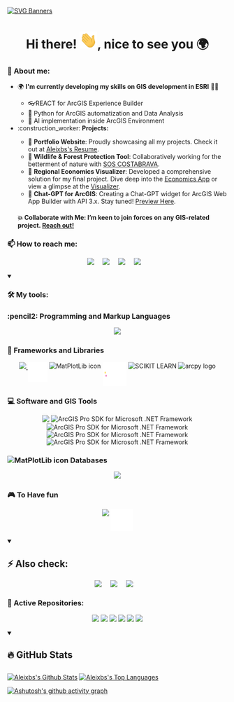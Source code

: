 [![SVG Banners](https://svg-banners.vercel.app/api?type=luminance&text1=Aleixbs%20💻%20|%20%20GIS%20Developer&width=800&height=200)](https://github.com/Akshay090/svg-banners)
<h1 align="center">Hi there! <img src="https://raw.githubusercontent.com/ABSphreak/ABSphreak/master/gifs/Hi.gif" width="40px"/>, nice to see you 🌍</h1> 

<h3> 🙇‍ <b>About me:</b> </h3>
<ul>
  <li>🌍 <b>I'm currently developing my skills on GIS development in ESRI</b> 🌱🌱  </li>
    <ul>
      <li>👓REACT for ArcGIS Experience Builder</li>
      <li>🐍 Python for ArcGIS automatization and Data Analysis</li>
      <li>🧠 AI implementation inside ArcGIS Environment</li>
    </ul>
  <li>:construction_worker: <b>Projects:</b> </li>
  <ul>
        <li>🌟 <b>Portfolio Website</b>: Proudly showcasing all my projects. Check it out at <a href="https://Aleixbs.github.io/CV_Aleixbs">Aleixbs's Resume</a>.</li>
        <li>🌟 <b>Wildlife & Forest Protection Tool</b>: Collaboratively working for the betterment of nature with <a href="#">SOS COSTABRAVA</a>.</li>
        <li>🌟 <b>Regional Economics Visualizer</b>: Developed a comprehensive solution for my final project. Dive deep into the <a href="https://aleixbs.github.io/AppCCAA/">Economics App</a> or view a glimpse at the <a href="https://aleixbs.github.io/VisorApp/">Visualizer</a>.</li>
        <li>🌟 <b>Chat-GPT for ArcGIS</b>: Creating a Chat-GPT widget for ArcGIS Web App Builder with API 3.x. Stay tuned! <a href="https://github.com/Aleixbs/AppCCAA/tree/main/widgets/ArcGISGPT_copy">Preview Here</a>.</li>
    </ul> 
  <h4>💥 <b>Collaborate with Me</b>: I’m keen to join forces on any GIS-related project. <a href="https://linkedin.com/in/aleixbatllesureda">Reach out!</a></h4>
</ul>


<h3>📫 <b>How to reach me:</b> </h3>

<p align="center">
  <a href="https://twitter.com/aleixbat" target="_blank"><img src="https://img.shields.io/badge/-Twitter-lightblue?style=for-the-badge&logo=Twitter&logoColor=white"/></a>&nbsp;&nbsp;&nbsp;&nbsp;
  <a href="https://www.linkedin.com/in/aleixbatllesureda/" target="_blank"><img src="https://img.shields.io/badge/linkedin-%230077B5.svg?&style=for-the-badge&logo=linkedin&logoColor=white" /></a>&nbsp;&nbsp;&nbsp;&nbsp;
  <a href="mailto:aleix19.96@gmail.com" target="_blank"><img src="https://img.shields.io/badge/Email-linen?&style=for-the-badge&logo=Gmail&logoColor=red";" /></a>&nbsp;&nbsp;&nbsp;&nbsp;
  <a href="https://github.com/Aleixbs/Aleixbs/issues/new" target="_blank"><img src="https://img.shields.io/badge/Github-black?&style=for-the-badge&logo=Github&logoColor=white" /></a>&nbsp;&nbsp;&nbsp;&nbsp; 

</p>
<details open>
    <summary><h3>🛠️ My tools: </h3> </summary>
  
   <h3> :pencil2: Programming and Markup Languages</h3>
  <p align="center">
    <a href="https://skillicons.dev">
      <img src="https://skillicons.dev/icons?i=js,html,css,py,r,ts" />
    </a>
  </p>
  
  <h3>🧰 Frameworks and Libraries</h3>
  <p align="center">
     <a href="https://skillicons.dev">
         <img src="https://skillicons.dev/icons?i=bootstrap,react" /> 
     </a>
         <img src="https://github.com/Aleixbs/icons/blob/main/dojo-white.svg"  alt="dojo toolkit for ArcGIS Js API" height = "45" width = "45" align="top" />
         <img src="https://aleixbs.github.io/icons/Matplotlib_icon.svg"  alt="MatPlotLib icon" height = "45" width = "45" align="top" />
         <img src="https://github.com/Aleixbs/icons/blob/main/pandas-white.svg"  alt="Pandas logo" height = "55" width = "55" align="top" />
         <img src="https://aleixbs.github.io/icons/Scikit_learn_logo_small.svg"  alt="SCIKIT LEARN" height = "45" width = "45" align="top" />
         <img src="https://aleixbs.github.io/icons/arcpyicon.svg"  alt="arcpy logo" height = "65" width = "65" align="top" /> 
     
  </p>
  
  <h3>💻 Software and GIS Tools </h3>
  <p align='center'>
    <img src="https://skillicons.dev/icons?i=git,github,vscode,visualstudio,figma" />
    <img src="https://esri.github.io/arcgis-pro-sdk/images/ArcGISPro.png"  alt="ArcGIS Pro SDK for Microsoft .NET Framework" height = "45" width = "45" align="top"  >
    <img src="https://aleixbs.github.io/icons/arcgis-enterprise.png"  alt="ArcGIS Pro SDK for Microsoft .NET Framework" height = "45" width = "45" align="top"  >
    <img src="https://aleixbs.github.io/icons/googleearth-engine_104576.svg"  alt="ArcGIS Pro SDK for Microsoft .NET Framework" height = "45" width = "45" align="top"  >
    <img src="https://aleixbs.github.io/icons/QGIS_logo_new.svg"  alt="ArcGIS Pro SDK for Microsoft .NET Framework" height = "45" width = "45" align="top"  >

  </p>

  <h3> <img src="https://aleixbs.github.io/icons/database.png"  alt="MatPlotLib icon" height = "20" width = "20" align="top" /> Databases </h3>
  <p align="center">
   <img src="https://skillicons.dev/icons?i=mysql,sqlite,postgres,aws,gcp" />
  </p>

  <h3> 🎮 To Have fun </h3>
  <p align="center">
   <img src="https://skillicons.dev/icons?i=arduino,raspberrypi" />
   <img src="https://github.com/Aleixbs/icons/blob/main/dji-removebg-preview-_1_.svg" alt="dji" height = "50" width = "50" align="top" />
  </p>

</details>
<details open>
  <summary><h2>⚡ Also check:</h2></summary>

  <p align="center">
     <a href="https://codepen.io/Aleixbs" target="_blank"><img src="https://img.shields.io/badge/-Codepen-black?style=for-the-badge&logo=Codepen&logoColor=white" /></a>&nbsp;&nbsp;&nbsp;&nbsp;
     <a href="https://www.kaggle.com/aleixbs" target="_blank"><img src="https://img.shields.io/badge/-kaggle-blue?style=for-the-badge&logo=kaggle&logoColor=white" /></a>&nbsp;&nbsp;&nbsp;&nbsp;
     <a href="https://auth.geeksforgeeks.org/user/esriab710p" target="_blank"><img src="https://img.shields.io/badge/-GeeksForGeeks-limegreen?style=for-the-badge&logo=geeksforgeeks&logoColor=white" /></a>&nbsp;&nbsp;&nbsp;&nbsp;
  </p>

 <h3>🧭 Active Repositories:</h3>

<p align="center">
  <a href ="https://Aleixbs.github.io/CV_Aleixbs" target="_blank"><img src="https://img.shields.io/badge/Cv-Done-darkgreen " /></a>
  <a href ="https://soscostabrava.cat/ " target="_blank"><img src="https://img.shields.io/badge/SOSCB-On%20Hold-yellow " /></a>
  <a href ="https://www.esri.es/es-es/home " target="_blank"><img src="https://img.shields.io/badge/PFM-Done-darkgreen " /></a>
  <a href ="https://openai.com/product/gpt-4 " target="_blank"><img src="https://img.shields.io/badge/ChatGPT%20Widget-Done-darkgreen " /></a>
  <a href ="https://aleixbs.github.io/MasterGIS_U5_HtmlCSSJs/ " target="_blank"><img src="https://img.shields.io/badge/MASTER%20GIS-Working-brightgreen " /></a>
  <a href ="https://aleixbs.github.io/todo-app-ts/ " target="_blank"><img src="https://img.shields.io/badge/AppTS+React-Deployed-brightgreen " /></a>
</p>
  </details>
<details open>
  
  <summary><h2>🔥 GitHub Stats<h2></summary>
 <!-- https://github.com/anuraghazra/github-readme-stats    https://github-readme-stats.vercel.app https://github-readme-stats-sigma-five.vercel.app-->

<a href="https://github.com/anuraghazra/github-readme-stats"><img alt="Aleixbs's Github Stats" src="https://denvercoder1-github-readme-stats.vercel.app/api/?username=Aleixbs&show_icons=true&include_all_commits=true&count_private=true&theme=react&hide_border=true&bg_color=1F222E&title_color=F85D7F&icon_color=F8D866" height="192px" /></a>
<a href="https://github.com/anuraghazra/github-readme-stats"><img alt="Aleixbs's Top Languages" src="https://github-readme-stats.vercel.app/api/top-langs/?username=Aleixbs&langs_count=10&layout=compact&theme=react&hide_border=true&bg_color=1F222E&title_color=F85D7F&icon_color=F8D866&hide=SCSS&Jupyter%20Notebook&height%3D%22192px%22%20card_width%3D%22100px%22" height="192px"/></a>
      <br/> <!--hide=Jupyter%20Notebook -->
<!-- https://github.com/ashutosh00710/github-readme-activity-graph -->

 <!-- <a href="https://github-readme-activity-graph.vercel.app/"><img alt="Aleixbs's Activity Graph" src="https://github-readme-activity-graph.vercel.app/?username=Aleixbs&bg_color=1F222E&color=F8D866&line=F85D7F&point=FFFFFF&hide_border=true" /></a> -->
[![Ashutosh's github activity graph](https://github-readme-activity-graph.vercel.app/graph?username=Aleixbs&bg_color=1F222E&color=F8D866&line=F85D7F&point=FFFFFF&hide_border=true)](https://github.com/ashutosh00710/github-readme-activity-graph)
</details>

  
<!--
**Aleixbs/Aleixbs** is a ✨ _special_ ✨ repository because its `README.md` (this file) appears on your GitHub profile.

Here are some ideas to get you started:

- 🔭 I’m currently working on ...
- 🌱 I’m currently learning ...
- 👯 I’m looking to collaborate on ...
- 🤔 I’m looking for help with ...
- 💬 Ask me about ...
- 📫 How to reach me: ...
- 😄 Pronouns: ...
- ⚡ Fun fact: ...

For more emojis: https://www.webfx.com/tools/emoji-cheat-sheet/
-->
